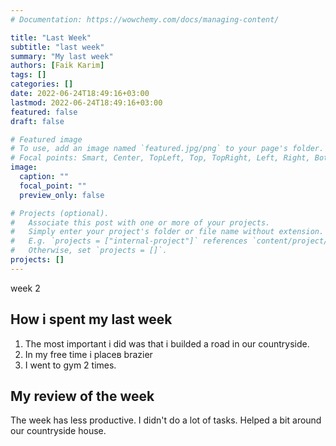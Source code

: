 ```yaml
---
# Documentation: https://wowchemy.com/docs/managing-content/

title: "Last Week"
subtitle: "last week"
summary: "My last week"
authors: [Faik Karim]
tags: []
categories: []
date: 2022-06-24T18:49:16+03:00
lastmod: 2022-06-24T18:49:16+03:00
featured: false
draft: false

# Featured image
# To use, add an image named `featured.jpg/png` to your page's folder.
# Focal points: Smart, Center, TopLeft, Top, TopRight, Left, Right, BottomLeft, Bottom, BottomRight.
image:
  caption: ""
  focal_point: ""
  preview_only: false

# Projects (optional).
#   Associate this post with one or more of your projects.
#   Simply enter your project's folder or file name without extension.
#   E.g. `projects = ["internal-project"]` references `content/project/deep-learning/index.md`.
#   Otherwise, set `projects = []`.
projects: []
---
```


week 2
## How i spent my last week 

1. The most important i did was that i builded a road in our countryside.
2. In my free time i placeв brazier
3. I went to gym 2 times.

## My review of the week

The week has less productive. I didn't do a lot of tasks. Helped a bit around our countryside house.